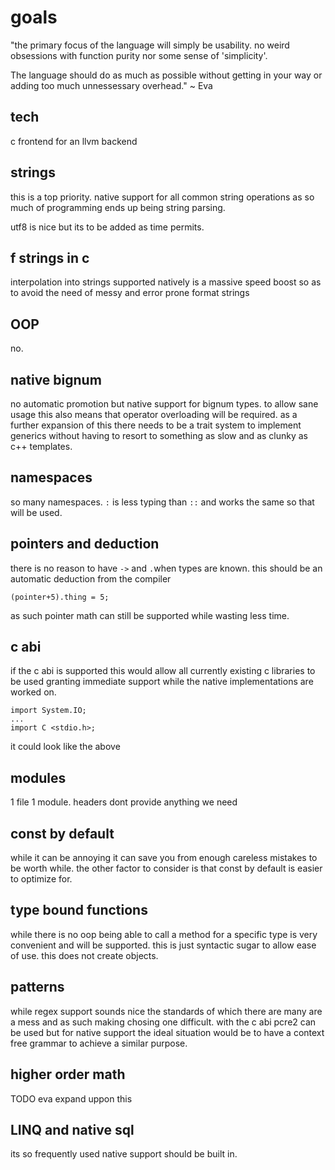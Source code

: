 # goals

"the primary focus of the language will simply be usability.
no weird obsessions with function purity nor some sense of 'simplicity'.

The language should do as much as possible without getting in your way or adding too much unnessessary overhead." ~ Eva

## tech

c frontend for an llvm backend

## strings

this is a top priority. native support for all common string operations as so much of programming ends up being string parsing.

utf8 is nice but its to be added as time permits.

## f strings in c

interpolation into strings supported natively is a massive speed boost so as to avoid the need of messy and error prone format strings
## OOP

no.

## native bignum

no automatic promotion but native support for bignum types.
to allow sane usage this also means that operator overloading will be required.
as a further expansion of this there needs to be a trait system to implement generics without having to resort to something as slow and as clunky as c++ templates.

## namespaces

so many namespaces. `:` is less typing than `::` and works the same so that will be used.

## pointers and deduction

there is no reason to have `->` and `.`when types are known. this should be an automatic deduction from the compiler

```
(pointer+5).thing = 5;
```

as such pointer math can still be supported while wasting less time.

## c abi

if the c abi is supported this would allow all currently existing c libraries to be used granting immediate support while the native implementations are worked on.

```
import System.IO;
...
import C <stdio.h>;
```

it could look like the above


## modules

1 file 1 module. headers dont provide anything we need

## const by default

while it can be annoying it can save you from enough careless mistakes to be worth while. the other factor to consider is that const by default is easier to optimize for.

## type bound functions

while there is no oop being able to call a method for a specific type is very convenient and will be supported. this is just syntactic sugar to allow ease of use. this does not create objects.

## patterns

while regex support sounds nice the standards of which there are many are a mess and as such making chosing one difficult. with the c abi pcre2 can be used but for native support the ideal situation would be to have a context free grammar to achieve a similar purpose.

## higher order math

TODO eva expand uppon this

## LINQ and native sql

its so frequently used native support should be built in.
